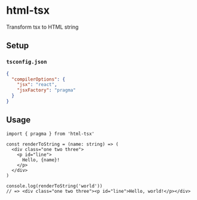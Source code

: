 # html-tsx

Transform tsx to HTML string

## Setup

### `tsconfig.json`

```json
{
  "compilerOptions": {
    "jsx": "react",
    "jsxFactory": "pragma"
  }
}
```

## Usage

```tsx
import { pragma } from 'html-tsx'

const renderToString = (name: string) => (
  <div class="one two three">
    <p id="line">
      Hello, {name}!
    </p>
  </div>
)

console.log(renderToString('world'))
// => <div class="one two three"><p id="line">Hello, world!</p></div>
```
